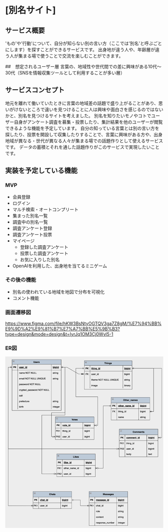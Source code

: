 # [別名サイト]

## サービス概要
'もの'や'行動'について、自分が知らない別の言い方（ここでは'別名'と呼ぶごとにします）を探すことができるサービスです。
出身地が違う人や、年齢層が違う人が集まる場で使うことで交流を楽しむことができます。

##　想定されるユーザー層
言葉の、地域性や世代間での差に興味がある10代〜30代（SNSを情報収集ツールとして利用することが多い層）


## サービスコンセプト
地元を離れて働いていたときに言葉の地域差の話題で盛り上がることがあり、思いがけないところで違いを見つけることに人は興味や面白さを感じるのではないかと、別名を見つけるサイトを考えました。
別名を知りたいモノやコトでユーザー自身がアンケート調査を募集・投票したり、集計結果を他のユーザーが閲覧できるような機能を予定しています。
自分の知っている言葉とは別の言い方を探したり、投票を開設して収集したりすることで、言葉に興味がある方や、出身地域が異なる・世代が異なる人々が集まる場での話題作りとして使えるサービスです。
データの蓄積とそれを通した話題作りがこのサービスで実現したいことです。

## 実装を予定している機能
### MVP
* 会員登録
* ログイン
* マルチ検索・オートコンプリート
* 集まった別名一覧
* 調査中の別名一覧
* 調査アンケート登録
* 調査アンケート投票
* マイページ
  * 登録した調査アンケート
  * 投票した調査アンケート
  * お気に入りした別名
* OpenAIを利用した、出身地を当てるミニゲーム


### その後の機能
* 別名の使われている地域を地図で分布を可視化
* コメント機能

### 画面遷移図
https://www.figma.com/file/hKW3BsNtyOGTQV3ga7Z8gM/%E7%94%BB%E9%9D%A2%E9%81%B7%E7%A7%BB%E5%9B%B3?type=design&mode=design&t=IyrJq1OM3Cj0Wvl5-1

### ER図
![Alt text](<スクリーンショット 2023-11-20 22.12.12.png>)
